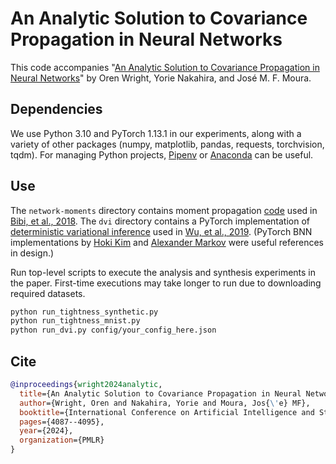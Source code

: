 # An Analytic Solution to Covariance Propagation in Neural Networks

This code accompanies "[An Analytic Solution to Covariance Propagation in Neural Networks](https://arxiv.org/abs/2403.16163)" by Oren Wright, Yorie Nakahira, and José M. F. Moura.

## Dependencies

We use Python 3.10 and PyTorch 1.13.1 in our experiments, along with a variety of other packages (numpy, matplotlib, pandas, requests, torchvision, tqdm). For managing Python projects, [Pipenv](https://pipenv-fork.readthedocs.io/en/latest/) or [Anaconda](https://docs.anaconda.com/free/anaconda/) can be useful.

## Use

The `network-moments` directory contains moment propagation [code](https://github.com/xmodar/network_moments/) used in [Bibi, et al., 2018](https://ieeexplore.ieee.org/document/8579046). The `dvi` directory contains a PyTorch implementation of [deterministic variational inference](https://github.com/microsoft/deterministic-variational-inference) used in [Wu, et al., 2019](https://arxiv.org/abs/1810.03958). (PyTorch BNN implementations by [Hoki Kim](https://github.com/Harry24k/bayesian-neural-network-pytorch/) and [Alexander Markov](https://github.com/markovalexander/DVI/) were useful references in design.)

Run top-level scripts to execute the analysis and synthesis experiments in the paper. First-time executions may take longer to run due to downloading required datasets.

```bash
python run_tightness_synthetic.py
python run_tightness_mnist.py
python run_dvi.py config/your_config_here.json
```

## Cite

```bibtex
@inproceedings{wright2024analytic,
  title={An Analytic Solution to Covariance Propagation in Neural Networks},
  author={Wright, Oren and Nakahira, Yorie and Moura, Jos{\'e} MF},
  booktitle={International Conference on Artificial Intelligence and Statistics},
  pages={4087--4095},
  year={2024},
  organization={PMLR}
}
```
